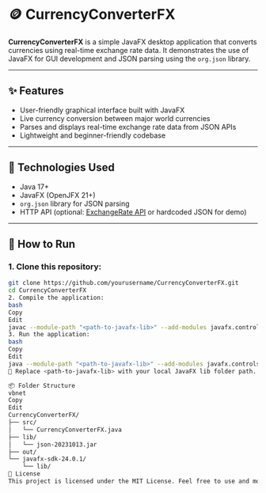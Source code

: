 # 🪙 CurrencyConverterFX

**CurrencyConverterFX** is a simple JavaFX desktop application that converts currencies using real-time exchange rate data. It demonstrates the use of JavaFX for GUI development and JSON parsing using the `org.json` library.

---

## ✨ Features
- User-friendly graphical interface built with JavaFX
- Live currency conversion between major world currencies
- Parses and displays real-time exchange rate data from JSON APIs
- Lightweight and beginner-friendly codebase

---

## 🧰 Technologies Used
- Java 17+
- JavaFX (OpenJFX 21+)
- `org.json` library for JSON parsing
- HTTP API (optional: [ExchangeRate API](https://exchangerate.host/) or hardcoded JSON for demo)

---

## 🚀 How to Run

### 1. Clone this repository:
```bash
git clone https://github.com/yourusername/CurrencyConverterFX.git
cd CurrencyConverterFX
2. Compile the application:
bash
Copy
Edit
javac --module-path "<path-to-javafx-lib>" --add-modules javafx.controls -cp "lib/json-20231013.jar" -d out src/CurrencyConverterFX.java
3. Run the application:
bash
Copy
Edit
java --module-path "<path-to-javafx-lib>" --add-modules javafx.controls -cp "out;lib/json-20231013.jar" CurrencyConverterFX
🔁 Replace <path-to-javafx-lib> with your local JavaFX lib folder path.

📦 Folder Structure
vbnet
Copy
Edit
CurrencyConverterFX/
├── src/
│   └── CurrencyConverterFX.java
├── lib/
│   └── json-20231013.jar
├── out/
└── javafx-sdk-24.0.1/
    └── lib/
📜 License
This project is licensed under the MIT License. Feel free to use and modify it!









